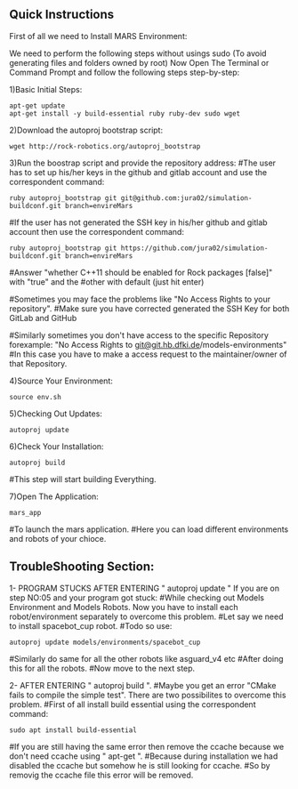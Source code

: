 ## Quick Instructions
First of all we need to Install MARS Environment:
     
We need to perform the following steps without usings sudo (To avoid generating files and folders owned by root)
Now Open The Terminal or Command Prompt and follow the following steps step-by-step:
    
1)Basic Initial Steps: 
      
    apt-get update
    apt-get install -y build-essential ruby ruby-dev sudo wget
          
2)Download the autoproj bootstrap script:
      
    wget http://rock-robotics.org/autoproj_bootstrap
          
    
3)Run the boostrap script and provide the repository address:
#The user has to set up his/her keys in the github and gitlab account and use the correspondent command:
      
    ruby autoproj_bootstrap git git@github.com:jura02/simulation-buildconf.git branch=envireMars          
 
#If the user has not generated the SSH key in his/her github and gitlab account then use the correspondent command: 
    
    ruby autoproj_bootstrap git https://github.com/jura02/simulation-buildconf.git branch=envireMars
        

#Answer "whether C++11 should be enabled for Rock packages [false]" with "true" and the
#other with default (just hit enter)
    
#Sometimes you may face the problems like "No Access Rights to your repository".
#Make sure you have corrected generated the SSH Key for both GitLab and GitHub
    
#Similarly sometimes you don't have access to the specific Repository forexample:
"No Access Rights to git@git.hb.dfki.de/models-environments" 
#In this case you have to make a access request to the maintainer/owner of that Repository. 
  
    
4)Source Your Environment: 
      
    source env.sh
      
5)Checking Out Updates:
      
    autoproj update
          
6)Check Your Installation:
      
    autoproj build        
    
#This step will start building Everything.
    
7)Open The Application: 

    mars_app          
    
#To launch the mars application.
#Here you can load different environments and robots of your chioce.
    
 ## TroubleShooting Section:
1- PROGRAM STUCKS AFTER ENTERING " autoproj update "
If you are on step NO:05 and your program got stuck: 
#While checking out Models Environment and Models Robots.
Now you have to install each robot/environment separately to overcome this problem.
#Let say  we need to install spacebot_cup robot.
#Todo so use:
    
    autoproj update models/environments/spacebot_cup
              
#Similarly do same for all the other robots like asguard_v4 etc
#After doing this for all the robots.
#Now move to the next step. 
    
2- AFTER ENTERING " autoproj build ".
#Maybe you get an error "CMake fails to compile the simple test".
There are two possibilites to overcome this problem. 
#First of all install build essential using the correspondent command:
    
    sudo apt install build-essential
              
#If you are still having the same error then remove the ccache because we don't need ccache using " apt-get ".
#Because during installation we had disabled the ccache but somehow he is still looking for ccache.
#So by removig the ccache file this error will be removed.
    

